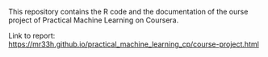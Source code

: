 
This repository contains the R code and the documentation of the ourse project of Practical Machine Learning on Coursera.

Link to report: https://mr33h.github.io/practical_machine_learning_cp/course-project.html

